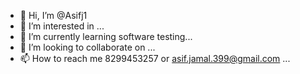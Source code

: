 - 👋 Hi, I’m @Asifj1
- 👀 I’m interested in ...
- 🌱 I’m currently learning software testing...
- 💞️ I’m looking to collaborate on ...
- 📫 How to reach me 8299453257 or asif.jamal.399@gmail.com ...

<!---
Asifj1/Asifj1 is a ✨ special ✨ repository because its `README.md` (this file) appears on your GitHub profile.
You can click the Preview link to take a look at your changes.
--->
